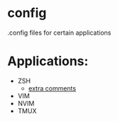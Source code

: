 # config

.config files for certain applications

# Applications:

- ZSH
  - [extra comments](./readme/zsh.md)
- VIM
- NVIM
- TMUX
